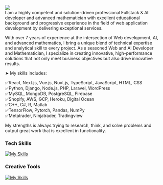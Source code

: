 <a href="https://readme-typing-svg.demolab.com/demo/">
<img src="https://readme-typing-svg.demolab.com/?lines=%20Fullstack%20and%20AI%20developer;%20%20%20Advanced%20mathematician&font=Fira%20Code&width=350&height=45&color=#2ecc71&vCenter=true&pause=3000&size=16"/></a><br>
I am a highly competent and solution-driven professional Fullstack & AI developer and advanced mathematician with excellent educational background and progressive experience in the field of web application development by delivering exceptional services. 

With over 7 years of experience at the intersection of Web development, AI, and advanced mathematics, I bring a unique blend of technical expertise and analytical skill to every project. 
As a seasoned Web and AI Developer and Mathematician, I specialize in creating innovative, high-performance solutions that not only meet business objectives but also drive innovative results.

➤ My skills includes:

✅React, Next.js, Vue.js, Nuxt.js, TypeScript, JavaScript, HTML, CSS<br>
✅Python, Django, Node.js, PHP, Laravel, WordPress<br>
✅MySQL, MongoDB, PostgreSQL, Firebase<br>
✅Shopify,  AWS, GCP, Heroku, Digital Ocean<br>
✅C++, C#, R, Matlab<br>
✅TensorFlow, Pytorch, Pandas, NumPy<br>
✅Metatrader, Ninjatrader, Tradingview<br>

My strengths is always trying to research, think, and solve problems and output great work that is excellent in functionality.

### Tech Skills
[![My Skills](https://skillicons.dev/icons?i=c,cpp,html,css,sass,materialui,tailwind,bootstrap,js,react,nextjs,redux,nodejs,express,mongodb,jquery,webpack,git,python,mysql,aws,vercel,linux,postman,julia,vscode)](https://skillicons.dev)

### Creative Tools
[![My Skills](https://skillicons.dev/icons?i=webflow,wordpress,figma,xd,ps,ai,pr,ae,au,ableton,blender,unreal)](https://skillicons.dev)
